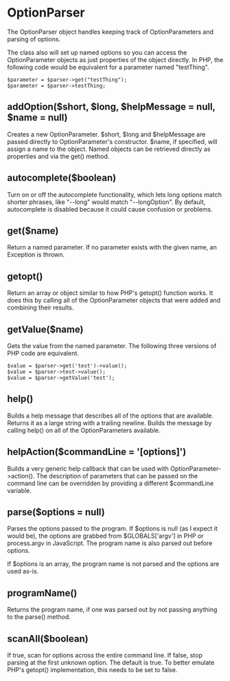 OptionParser
============

The OptionParser object handles keeping track of OptionParameters and parsing
of options.

The class also will set up named options so you can access the OptionParameter
objects as just properties of the object directly.  In PHP, the following code
would be equivalent for a parameter named "testThing".

    $parameter = $parser->get("testThing");
    $parameter = $parser->testThing;

addOption($short, $long, $helpMessage = null, $name = null)
-----------------------------------------------------------

Creates a new OptionParameter.  $short, $long and $helpMessage are passed
directly to OptionParameter's constructor.  $name, if specified, will assign a
name to the object.  Named objects can be retrieved directly as properties and
via the get() method.

autocomplete($boolean)
----------------------

Turn on or off the autocomplete functionality, which lets long options match
shorter phrases, like "--long" would match "--longOption".  By default,
autocomplete is disabled because it could cause confusion or problems.

get($name)
----------

Return a named parameter.  If no parameter exists with the given name, an
Exception is thrown.

getopt()
--------

Return an array or object similar to how PHP's getopt() function works.  It
does this by calling all of the OptionParameter objects that were added and
combining their results.

getValue($name)
---------------

Gets the value from the named parameter.  The following three versions of PHP
code are equivalent.

    $value = $parser->get('test')->value();
    $value = $parser->test->value();
    $value = $parser->getValue('test');

help()
------

Builds a help message that describes all of the options that are available.
Returns it as a large string with a trailing newline.  Builds the message by
calling help() on all of the OptionParameters available.

helpAction($commandLine = '[options]')
--------------------------------------

Builds a very generic help callback that can be used with
OptionParameter->action().  The description of parameters that can be passed on
the command line can be overridden by providing a different $commandLine
variable.


parse($options = null)
----------------------

Parses the options passed to the program.  If $options is null (as I expect it
would be), the options are grabbed from $GLOBALS['argv'] in PHP or process.argv
in JavaScript.  The program name is also parsed out before options.

If $options is an array, the program name is not parsed and the options are
used as-is.

programName()
-------------

Returns the program name, if one was parsed out by not passing anything to the
parse() method.

scanAll($boolean)
-----------------

If true, scan for options across the entire command line.  If false, stop
parsing at the first unknown option.  The default is true.  To better emulate
PHP's getopt() implementation, this needs to be set to false.
